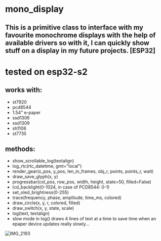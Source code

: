 # mono_display
## This is a primitive class to interface with my favourite monochrome displays with the help of available drivers so with it, I can quickly show stuff on a display in my future projects. [ESP32]

# tested on esp32-s2

## works with:
  - st7920
  - pcd8544
  - 1.54" e-paper
  - ssd1306
  - ssd1309
  - sh1106
  - st7735

## methods:
- show_scrollable_log(textalign)
- log_rtc(rtc_datetime, gmt="local")
- render_gear(x_pos, y_pos, len_in_frames, obj_r, points, points_r, wait)
- draw_save_glyph(x, y)
- progressbar(col_pos, row_pos, width, height, state=50, filled=False)
- lcd_backlight(0-1024, in case of PCD8544: 0-1)
- set_oled_brightness(0-255)
- trace(frequency, phase, amplitude, time_ms, colored)
- draw_circle(x, y, r, colored, filled)
- draw_switch(x, y, state, scale)
- log(text, textalign)
- slow mode in log() draws 4 lines of text at a time to save time when an epaper device updates really slowly...

![IMG_2193](https://github.com/sz-szabolcs/mono_display/assets/117392474/47b9efe6-e585-4c18-ba6e-be6ad47b578e)
